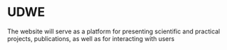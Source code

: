 # UDWE
The website will serve as a platform for presenting scientific and practical projects, publications, as well as for interacting with users
